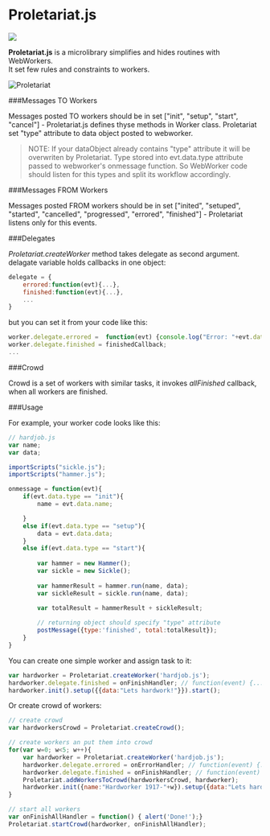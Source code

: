 Proletariat.js
==============
<a href="https://codeclimate.com/github/yetithefoot/proletariat.js"><img src="https://codeclimate.com/github/yetithefoot/proletariat.js.png" /></a>

**Proletariat.js** is a microlibrary simplifies and hides routines with WebWorkers.  
It set few rules and constraints to workers.

![Proletariat](https://raw.github.com/yetithefoot/proletariat.js/master/logo.png "Proletariat.js")

###Messages TO Workers


Messages posted TO workers should be in set ["init", "setup", "start", "cancel"] - Proletariat.js defines thуse methods in Worker class.
Proletariat set "type" attribute to data object posted to webworker.  
>NOTE: If your dataObject already contains "type" attribute it will be overwriten by Proletariat.
>Type stored into evt.data.type attribute passed to webworker's onmessage function.
So WebWorker code should listen for this types and split its workflow accordingly.

###Messages FROM Workers

Messages posted FROM workers should be in set ["inited", "setuped", "started", "cancelled", "progressed", "errored", "finished"] - Proletariat listens only  for this events.


###Delegates

*Proletariat.createWorker* method takes delegate as second argument.
delagate variable holds callbacks in one object:

```javascript
delegate = {  
    errored:function(evt){...},  
    finished:function(evt){...},
    ...
}  
```	

but you can set it from your code like this:

  
```javascript
worker.delegate.errored =  function(evt) {console.log("Error: "+evt.data.message);};
worker.delegate.finished = finishedCallback;
...
```

###Crowd

Crowd is a set of workers with similar tasks, it invokes *allFinished* callback, when all workers are finished.


###Usage

For example, your worker code looks like this:

```javascript
// hardjob.js
var name;
var data;

importScripts("sickle.js");
importScripts("hammer.js");

onmessage = function(evt){
    if(evt.data.type == "init"){
		name = evt.data.name;

	} 
	else if(evt.data.type == "setup"){
        data = evt.data.data;
	} 
	else if(evt.data.type == "start"){
		
        var hammer = new Hammer();
        var sickle = new Sickle();
        
        var hammerResult = hammer.run(name, data);
        var sickleResult = sickle.run(name, data);
        
        var totalResult = hammerResult + sickleResult;

        // returning object should specify "type" attribute
		postMessage({type:'finished', total:totalResult});
	}
}
```


You can create one simple worker and assign task to it:

```javascript
var hardworker = Proletariat.createWorker('hardjob.js');
hardworker.delegate.finished = onFinishHandler; // function(event) {...}
hardworker.init().setup({{data:"Lets hardwork!"}}).start();
```

Or create crowd of workers:

```javascript
// create crowd
var hardworkersCrowd = Proletariat.createCrowd(); 

// create workers an put them into crowd
for(var w=0; w<5; w++){
    var hardworker = Proletariat.createWorker('hardjob.js');
    hardworker.delegate.errored = onErrorHandler; // function(event) {...}
    hardworker.delegate.finished = onFinishHandler; // function(event) {...}
    Proletariat.addWorkersToCrowd(hardworkersCrowd, hardworker);
    hardworker.init({name:"Hardworker 1917-"+w}).setup({data:"Lets hardwork!"});
}

// start all workers
var onFinishAllHandler = function() { alert('Done!');}
Proletariat.startCrowd(hardworker, onFinishAllHandler);

```


